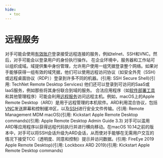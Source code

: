 ```yaml
---
hide:
  - toc
---
```


# 远程服务

对手可能会使用[有效账户](https://attack.mitre.org/techniques/T1078)登录接受远程连接的服务，例如telnet、SSH和VNC。然后，对手可能会以登录用户的身份执行操作。  在企业环境中，服务器和工作站可以组织成域。域提供集中身份管理，允许用户使用一组凭据登录整个网络。如果对手能够获得一组有效的域凭据，他们可以使用远程访问协议（如安全外壳（SSH）或远程桌面协议（RDP））登录到许多不同的机器。(引用: SSH Secure Shell)(引用: TechNet Remote Desktop Services) 他们还可以登录到可访问的SaaS或IaaS服务，例如那些将其身份联合到域的服务。  合法应用程序（如[软件部署工具](https://attack.mitre.org/techniques/T1072)和其他管理程序）可能会利用[远程服务](https://attack.mitre.org/techniques/T1021)访问远程主机。例如，macOS上的Apple Remote Desktop（ARD）是用于远程管理的本机软件。ARD利用混合协议，包括[VNC](https://attack.mitre.org/techniques/T1021/005)发送屏幕和控制缓冲区，以及[SSH](https://attack.mitre.org/techniques/T1021/004)进行安全文件传输。(引用: Remote Management MDM macOS)(引用: Kickstart Apple Remote Desktop commands)(引用: Apple Remote Desktop Admin Guide 3.3) 对手可以滥用ARD等应用程序以获得远程代码执行并进行横向移动。在macOS 10.14之前的版本中，对手可以将SSH会话升级为ARD会话，从而使对手能够在无需用户交互的情况下接受TCC（透明度、同意和控制）提示并访问数据。(引用: FireEye 2019 Apple Remote Desktop)(引用: Lockboxx ARD 2019)(引用: Kickstart Apple Remote Desktop commands)
